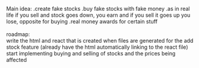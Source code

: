 Main idea: .create fake stocks .buy fake stocks with fake money .as in real life if you sell and stock goes down, you earn and if you sell it goes up you lose, opposite for buying .real money awards for certain stuff <br>
<br>
roadmap: <br>
write the html and react that is created when files are generated for the add stock feature (already have the html automatically linking to the react file)
<br> start implementing buying and selling of stocks and the prices being affected